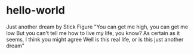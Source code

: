 # hello-world
Just another dream by Stick Figure
"You can get me high, you can get me low
But you can't tell me how to live my life, you know?
As certain as it seems, I think you might agree
Well is this real life, or is this just another dream"
